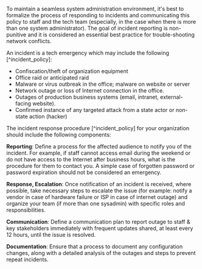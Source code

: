 
To maintain a seamless system administration environment, it's best to formalize the process of responding to incidents and communicating this policy to staff and the tech team (especially, in the case when there is more than one system administrator). The goal of incident reporting is non-punitive and it is considered an essential best practice for trouble-shooting network conflicts.

An incident is a tech emergency which may include the following [^incident_policy]:

- Confiscation/theft of organization equipment
- Office raid or anticipated raid
- Malware or virus outbreak in the office; malware on website or server
- Network outage or loss of Internet connection in the office.
- Outages of production business systems (email, intranet, external-facing website).
- Confirmed instance of any targeted attack from a state actor or non-state action (hacker)

The incident response procedure [^incident_policy] for your organization should include the following components:

**Reporting**: Define a process for the affected audience to notify you of the incident. For example, if staff cannot access email during the weekend or do not have access to the Internet after business hours, what is the procedure for them to contact you. A simple case of forgotten password or password expiration should not be considered an emergency.

**Response, Escalation**: Once notification of an incident is received, where possible, take necessary steps to escalate the issue (for example: notify a vendor in case of hardware failure or ISP in case of internet outage) and organize your team (if more than one sysadmin) with specific roles and responsibilities.

**Communication**: Define a communication plan to report outage to staff & key stakeholders immediately with frequent updates shared, at least every 12 hours, until the issue is resolved.

**Documentation**: Ensure that a process to document any configuration changes, along with a detailed analysis of the outages and steps to prevent repeat incidents.
